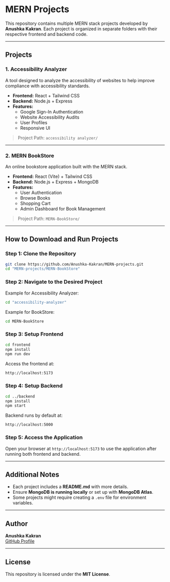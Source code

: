 # MERN Projects

This repository contains multiple MERN stack projects developed by **Anushka Kakran**. Each project is organized in separate folders with their respective frontend and backend code.

---

## Projects

### 1. Accessibility Analyzer
A tool designed to analyze the accessibility of websites to help improve compliance with accessibility standards.

- **Frontend:** React + Tailwind CSS
- **Backend:** Node.js + Express
- **Features:**
  - Google Sign-In Authentication
  - Website Accessibility Audits
  - User Profiles
  - Responsive UI

> Project Path: `accessibility analyzer/`

---

### 2. MERN BookStore
An online bookstore application built with the MERN stack.

- **Frontend:** React (Vite) + Tailwind CSS
- **Backend:** Node.js + Express + MongoDB
- **Features:**
  - User Authentication
  - Browse Books
  - Shopping Cart
  - Admin Dashboard for Book Management

> Project Path: `MERN-BookStore/`

---

## How to Download and Run Projects

### Step 1: Clone the Repository
```bash
git clone https://github.com/Anushka-Kakran/MERN-projects.git
cd "MERN-projects/MERN-BookStore"
```

### Step 2: Navigate to the Desired Project
Example for Accessibility Analyzer:
```bash
cd "accessibility-analyzer"
```
Example for BookStore:
```bash
cd MERN-BookStore
```

### Step 3: Setup Frontend
```bash
cd frontend
npm install
npm run dev
```
Access the frontend at:
```
http://localhost:5173
```

### Step 4: Setup Backend
```bash
cd ../backend
npm install
npm start
```
Backend runs by default at:
```
http://localhost:5000
```

### Step 5: Access the Application
Open your browser at `http://localhost:5173` to use the application after running both frontend and backend.

---

## Additional Notes
- Each project includes a **README.md** with more details.
- Ensure **MongoDB is running locally** or set up with **MongoDB Atlas**.
- Some projects might require creating a `.env` file for environment variables.

---

## Author
**Anushka Kakran**  
[GitHub Profile](https://github.com/Anushka-Kakran)

---

## License
This repository is licensed under the **MIT License**.
